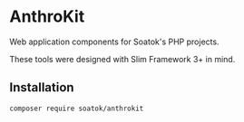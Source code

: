 # AnthroKit

Web application components for Soatok's PHP projects.
 
These tools were designed with Slim Framework 3+ in mind.

## Installation

```
composer require soatok/anthrokit
```
